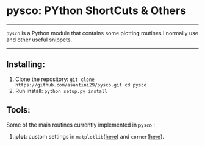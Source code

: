 # pysco: PYthon ShortCuts & Others

---

`pysco` is a Python module that contains some plotting routines I normally use and other useful snippets.

---

## Installing:
1. Clone the repository:
   `git clone https://github.com/asantini29/pysco.git
   cd pysco`
2. Run install:
   `python setup.py install`

## Tools:
Some of the main routines currently implemented in `pysco` :
1. **plot**: custom settings in `matplotlib`([here](https://matplotlib.org/stable/)) and `corner`([here](https://corner.readthedocs.io/)).

   
